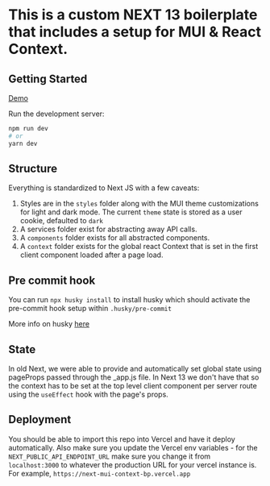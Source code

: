 # This is a custom NEXT 13 boilerplate that includes a setup for MUI & React Context.

## Getting Started

[Demo](https://next-mui-context-bp.vercel.app/)

Run the development server:

```bash
npm run dev
# or
yarn dev
```

## Structure

Everything is standardized to Next JS with a few caveats:

1. Styles are in the `styles` folder along with the MUI theme customizations for light and dark mode. The current `theme` state is stored as a user cookie, defaulted to `dark`
2. A services folder exist for abstracting away API calls.
3. A `components` folder exists for all abstracted components.
4. A `context` folder exists for the global react Context that is set in the first client component loaded after a page load.

## Pre commit hook

You can run `npx husky install` to install husky which should activate the pre-commit hook setup within `.husky/pre-commit`

More info on husky [here](https://typicode.github.io/husky/#/)

## State

In old Next, we were able to provide and automatically set global state using pageProps passed through the \_app.js file. In Next 13 we don't have that so the context has to be set at the top level client component per server route using the `useEffect` hook with the page's props.

## Deployment

You should be able to import this repo into Vercel and have it deploy automatically. Also make sure you update the Vercel env variables - for the `NEXT_PUBLIC_API_ENDPOINT_URL` make sure you change it from `localhost:3000` to whatever the production URL for your vercel instance is. For example, `https://next-mui-context-bp.vercel.app`
